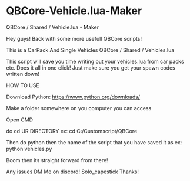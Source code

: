 # QBCore-Vehicle.lua-Maker
QBCore / Shared / Vehicle.lua  - Maker

Hey guys! Back with some more usefull QBCore scripts!

This is a CarPack And Single Vehicles  QBCore / Shared / Vehicles.lua

This script will save you time writing out your vehicles.lua from car packs etc. Does it all in one click! Just make sure you get your spawn codes written down!

HOW TO USE

Download Python: https://www.python.org/downloads/

Make a folder somewhere on you computer you can access

Open CMD

do cd UR DIRECTORY 
ex: cd C:/Customscript/QBCore

Then do python then the name of the script that you have saved it as
ex: python vehicles.py

Boom then its straight forward from there!

Any issues DM Me on discord! Solo_capestick Thanks!
